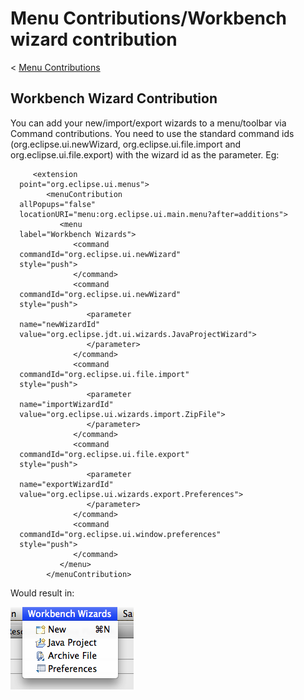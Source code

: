 

Menu Contributions/Workbench wizard contribution
================================================

< [Menu Contributions](/Menu_Contributions "Menu Contributions")

Workbench Wizard Contribution
-----------------------------

You can add your new/import/export wizards to a menu/toolbar via Command contributions. You need to use the standard command ids (org.eclipse.ui.newWizard, org.eclipse.ui.file.import and org.eclipse.ui.file.export) with the wizard id as the parameter. Eg:

         <extension
      point="org.eclipse.ui.menus">
            <menuContribution
      allPopups="false"
      locationURI="menu:org.eclipse.ui.main.menu?after=additions">
               <menu
      label="Workbench Wizards">
                  <command
      commandId="org.eclipse.ui.newWizard"
      style="push">
                  </command>
                  <command
      commandId="org.eclipse.ui.newWizard"
      style="push">
                     <parameter
      name="newWizardId"
      value="org.eclipse.jdt.ui.wizards.JavaProjectWizard">
                     </parameter>
                  </command>
                  <command
      commandId="org.eclipse.ui.file.import"
      style="push">
                     <parameter
      name="importWizardId"
      value="org.eclipse.ui.wizards.import.ZipFile">
                     </parameter>
                  </command>
                  <command
      commandId="org.eclipse.ui.file.export"
      style="push">
                     <parameter
      name="exportWizardId"
      value="org.eclipse.ui.wizards.export.Preferences">
                     </parameter>
                  </command>
                  <command
      commandId="org.eclipse.ui.window.preferences"
      style="push">
                  </command>
               </menu>
            </menuContribution>

Would result in:

![Workbench-wizard-commands.png](../images/Workbench-wizard-commands.png)

